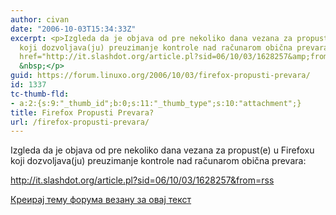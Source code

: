 ```yaml
---
author: civan
date: "2006-10-03T15:34:33Z"
excerpt: <p>Izgleda da je objava od pre nekoliko dana vezana za propust(e) u Firefoxu
  koji dozvoljava(ju) preuzimanje kontrole nad računarom obična prevara:</p><p><a
  href="http://it.slashdot.org/article.pl?sid=06/10/03/1628257&amp;from=rss">http://it.slashdot.org/article.pl?sid=06/10/03/1628257&amp;from=rss</a>
  &nbsp;</p>
guid: https://forum.linuxo.org/2006/10/03/firefox-propusti-prevara/
id: 1337
tc-thumb-fld:
- a:2:{s:9:"_thumb_id";b:0;s:11:"_thumb_type";s:10:"attachment";}
title: Firefox Propusti Prevara?
url: /firefox-propusti-prevara/
---
```

Izgleda da je objava od pre nekoliko dana vezana za propust(e) u Firefoxu koji dozvoljava(ju) preuzimanje kontrole nad računarom obična prevara:

<http://it.slashdot.org/article.pl?sid=06/10/03/1628257&from=rss> &nbsp;

<!--break-->

[Креирај тему форума везану за овај текст](https://linuxo.org/nova-tema-na-forumu/?se_pid=1337)